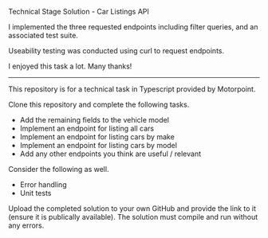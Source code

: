 Technical Stage Solution - Car Listings API

I implemented the three requested endpoints including filter queries, and an associated test suite.

Useability testing was conducted using curl to request endpoints.

I enjoyed this task a lot. Many thanks!

---

This repository is for a technical task in Typescript provided by Motorpoint.

Clone this repository and complete the following tasks.

- Add the remaining fields to the vehicle model
- Implement an endpoint for listing all cars
- Implement an endpoint for listing cars by make
- Implement an endpoint for listing cars by model
- Add any other endpoints you think are useful / relevant

Consider the following as well.

- Error handling
- Unit tests

Upload the completed solution to your own GitHub and provide the link to it (ensure it is publically available).
The solution must compile and run without any errors.
